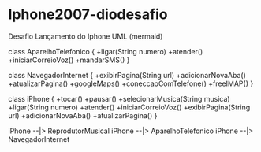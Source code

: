# Iphone2007-diodesafio
 Desafio Lançamento do Iphone
UML (mermaid)

class AparelhoTelefonico {
    +ligar(String numero)
    +atender()
    +iniciarCorreioVoz()
    +mandarSMS()
}

class NavegadorInternet {
    +exibirPagina(String url)
    +adicionarNovaAba()
    +atualizarPagina()
    +googleMaps()
    +coneccaoComTelefone()
    +freeIMAP()
}

class iPhone {
    +tocar()
    +pausar()
    +selecionarMusica(String musica)
    +ligar(String numero)
    +atender()
    +iniciarCorreioVoz()
    +exibirPagina(String url)
    +adicionarNovaAba()
    +atualizarPagina()
}

iPhone --|> ReprodutorMusical
iPhone --|> AparelhoTelefonico
iPhone --|> NavegadorInternet

